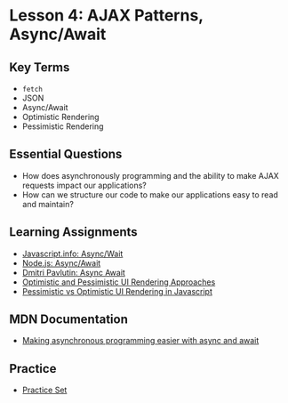 # Lesson 4: AJAX Patterns, Async/Await

## Key Terms
* `fetch`
* JSON
* Async/Await
* Optimistic Rendering
* Pessimistic Rendering

## Essential Questions
* How does asynchronously programming and the ability to make AJAX requests impact our applications?
* How can we structure our code to make our applications easy to read and maintain?

## Learning Assignments
* [Javascript.info: Async/Wait](https://javascript.info/async-await)
* [Node.js: Async/Await](https://nodejs.dev/learn/modern-asynchronous-javascript-with-async-and-await)
* [Dmitri Pavlutin: Async Await](https://dmitripavlutin.com/javascript-fetch-async-await/)
* [Optimistic and Pessimistic UI Rendering Approaches](https://medium.com/@whosale/optimistic-and-pessimistic-ui-rendering-approaches-bc49d1298cc0)
* [Pessimistic vs Optimistic UI Rendering in Javascript](https://paoladolcemascolo.medium.com/pessimistic-vs-optimistic-rendering-b3657cbed9d5)

## MDN Documentation
* [Making asynchronous programming easier with async and await](https://developer.mozilla.org/en-US/docs/Learn/JavaScript/Asynchronous/Async_await)

## Practice 
+ [Practice Set](./practice/exercises.md)
